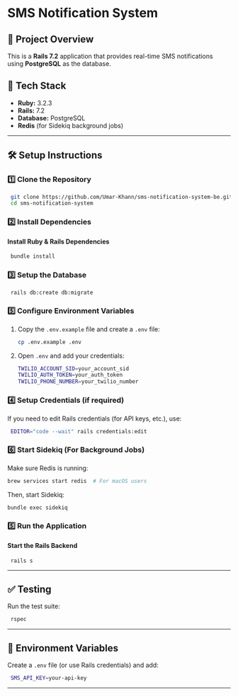 # SMS Notification System

## 📌 Project Overview
This is a **Rails 7.2** application that provides real-time SMS notifications using **PostgreSQL** as the database.

## 🚀 Tech Stack
- **Ruby:** 3.2.3
- **Rails:** 7.2
- **Database:** PostgreSQL
- **Redis** (for Sidekiq background jobs)

---

## 🛠️ Setup Instructions
### 1️⃣ **Clone the Repository**
```sh
 git clone https://github.com/Umar-Khann/sms-notification-system-be.git
 cd sms-notification-system
```

### 2️⃣ **Install Dependencies**
#### **Install Ruby & Rails Dependencies**
```sh
 bundle install
```

### 3️⃣ **Setup the Database**
```sh
 rails db:create db:migrate
```

### **5️⃣ Configure Environment Variables**
1. Copy the `.env.example` file and create a `.env` file:
   ```sh
   cp .env.example .env
   ```
2. Open `.env` and add your credentials:
   ```sh
   TWILIO_ACCOUNT_SID=your_account_sid
   TWILIO_AUTH_TOKEN=your_auth_token
   TWILIO_PHONE_NUMBER=your_twilio_number
   ```

### 4️⃣ **Setup Credentials (if required)**
If you need to edit Rails credentials (for API keys, etc.), use:
```sh
 EDITOR="code --wait" rails credentials:edit
```

### **6️⃣ Start Sidekiq (For Background Jobs)**
Make sure Redis is running:
```sh
brew services start redis  # For macOS users
```
Then, start Sidekiq:
```sh
bundle exec sidekiq
```

### 5️⃣ **Run the Application**
#### **Start the Rails Backend**
```sh
 rails s
```

---

## ✅ **Testing**
Run the test suite:
```sh
 rspec
```

---

## 📄 **Environment Variables**
Create a `.env` file (or use Rails credentials) and add:
```sh
 SMS_API_KEY=your-api-key
```

---
